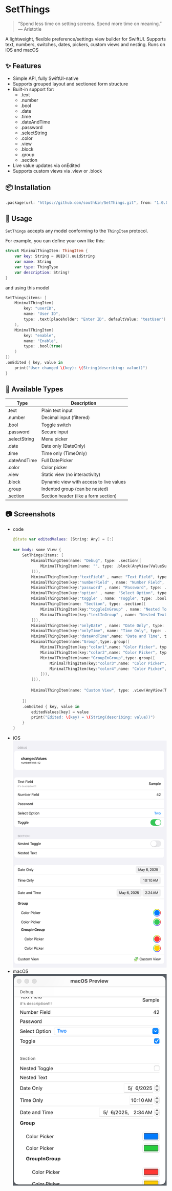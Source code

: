 # SetThings
>“Spend less time on setting screens. Spend more time on meaning.” — Aristotle

A lightweight, flexible preference/settings view builder for SwiftUI.
Supports text, numbers, switches, dates, pickers, custom views and nesting.
Runs on iOS and macOS

## ✨ Features
- Simple API, fully SwiftUI-native
- Supports grouped layout and sectioned form structure
- Built-in support for:
    - .text
    - .number
    - .bool
    - .date
    - .time
    - .dateAndTime
    - .password
    - .selectString
    - .color
    - .view
    - .block
    - .group
    - .section
- Live value updates via onEdited
- Supports custom views via .view or .block

## 📦 Installation
```swift
.package(url: "https://github.com/southkin/SetThings.git", from: "1.0.0")
```

## 🚀 Usage
`SetThings` accepts any model conforming to the `ThingItem` protocol.

For example, you can define your own like this:

```swift
struct MinimalThingItem: ThingItem {
    var key: String = UUID().uuidString
    var name: String
    var type: ThingType
    var description: String?
}
```
and using this model
```swift
SetThings(items: [
    MinimalThingItem(
        key: "userID",
        name: "User ID",
        type: .text(placeholder: "Enter ID", defaultValue: "testUser")
    ),
    MinimalThingItem(
        key: "enable",
        name: "Enable",
        type: .bool(true)
    )
])
.onEdited { key, value in
    print("User changed \(key): \(String(describing: value))")
}
```

## 🧱 Available Types

| Type | Description |
| --- | --- |
| .text | Plain text input |
| .number | Decimal input (filtered) |
| .bool | Toggle switch |
| .password | Secure input |
| .selectString | Menu picker |
| .date | Date only (DateOnly) |
| .time | Time only (TimeOnly) |
| .dateAndTime | Full DatePicker |
| .color | Color picker |
| .view | Static view (no interactivity) |
| .block | Dynamic view with access to live values |
| .group | Indented group (can be nested) |
| .section | Section header (like a form section) |

## 📷 Screenshots
- code
    ```swift
    @State var editedValues: [String: Any] = [:]

    var body: some View {
        SetThings(items: [
            MinimalThingItem(name: "Debug", type: .section([
                MinimalThingItem(name: "", type: .block(AnyView(ValueSummaryView(values: $editedValues)))),
            ])),
            MinimalThingItem(key:"textField" , name: "Text Field", type: .text(placeholder: "Enter text", defaultValue: "Sample"), description: "it's description!!!"),
            MinimalThingItem(key:"numberField" , name: "Number Field", type: .number(placeholder: "1234", defaultValue: Decimal(42))),
            MinimalThingItem(key:"password" , name: "Password", type: .password(placeholder: "Secret")),
            MinimalThingItem(key:"option" , name: "Select Option", type: .selectString(["One", "Two", "Three"], defaultValue: "Two")),
            MinimalThingItem(key:"toggle" , name: "Toggle", type: .bool(true)),
            MinimalThingItem(name: "Section", type: .section([
                MinimalThingItem(key:"toggleInGroup" , name: "Nested Toggle", type: .bool(false)),
                MinimalThingItem(key:"textInGroup" , name: "Nested Text", type: .text(placeholder: "Nested"))
            ])),
            MinimalThingItem(key:"onlyDate" , name: "Date Only", type: .date(DateOnly(year: 2025, month: 1, day: 1))),
            MinimalThingItem(key:"onlyTime", name: "Time Only", type: .time(TimeOnly(hour: 10, minute: 10))),
            MinimalThingItem(key:"dateAndTime",name: "Date and Time", type: .dateAndTime(Date())),
            MinimalThingItem(name:"Group",type:.group([
                MinimalThingItem(key:"color1",name: "Color Picker", type: .color(.blue)),
                MinimalThingItem(key:"color2",name: "Color Picker", type: .color(.green)),
                MinimalThingItem(name:"GroupInGroup",type:.group([
                    MinimalThingItem(key:"color3",name: "Color Picker", type: .color(.red)),
                    MinimalThingItem(key:"color4",name: "Color Picker", type: .color(.yellow)),
                ])),
            ])),
            
            MinimalThingItem(name: "Custom View", type: .view(AnyView(Text("🧩 Custom View")))),
            
        ])
        .onEdited { key, value in
            editedValues[key] = value
            print("Edited: \(key) = \(String(describing: value))")
        }
    }
    ```
- iOS
    ![images](./images/ios.png)
- macOS
    ![images](./images/macos.png)

